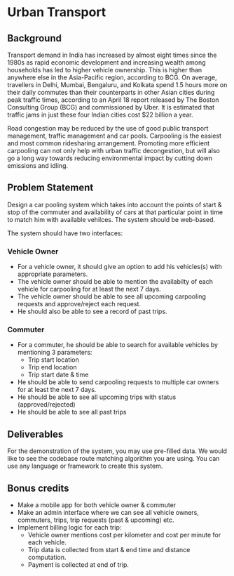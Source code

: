 # Urban Transport

## Background

Transport demand in India has increased by almost eight times since the 1980s as rapid economic development and increasing wealth among households has led to higher vehicle ownership. This is higher than anywhere else in the Asia-Pacific region, according to BCG. On average, travellers in Delhi, Mumbai, Bengaluru, and Kolkata spend 1.5 hours more on their daily commutes than their counterparts in other Asian cities during peak traffic times, according to an April 18 report released by The Boston Consulting Group (BCG) and commissioned by Uber. It is estimated that traffic jams in just these four Indian cities cost $22 billion a year.

Road congestion may be reduced by the use of good public transport management, traffic management and car pools. Carpooling is the easiest and most common ridesharing arrangement. Promoting more efficient carpooling can not only help with urban traffic decongestion, but will also go a long way towards reducing environmental impact by cutting down emissions and idling.

## Problem Statement

Design a car pooling system which takes into account the points of start & stop of the commuter and availability of cars at that particular point in time to match him with available vehilces. The system should be web-based.

The system should have two interfaces:

### Vehicle Owner

* For a vehicle owner, it should give an option to add his vehicles(s) with appropriate parameters.
* The vehicle owner should be able to mention the availabilty of each vehicle for carpooling for at least the next 7 days.
* The vehicle owner should be able to see all upcoming carpooling requests and approve/reject each request.
* He should also be able to see a record of past trips.

### Commuter

* For a commuter, he should be able to search for available vehicles by mentioning 3 parameters:
  * Trip start location
  * Trip end location
  * Trip start date & time
* He should be able to send carpooling requests to multiple car owners for at least the next 7 days.
* He should be able to see all upcoming trips with status (approved/rejected)
* He should be able to see all past trips


## Deliverables

For the demonstration of the system, you may use pre-filled data. We would like to see the codebase route matching algorithm you are using. You can use any language or framework to create this system.

## Bonus credits

* Make a mobile app for both vehicle owner & commuter
* Make an admin interface where we can see all vehicle owners, commuters, trips, trip requests (past & upcoming) etc.
* Implement billing logic for each trip:
  * Vehicle owner mentions cost per kilometer and cost per minute for each vehicle.
  * Trip data is collected from start & end time and distance computation.
  * Payment is collected at end of trip.
